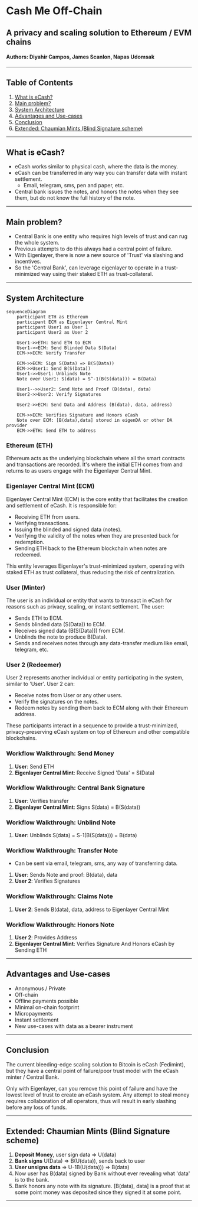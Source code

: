 # Cash Me Off-Chain

## A privacy and scaling solution to Ethereum / EVM chains

#### Authors: Diyahir Campos, James Scanlon, Napas Udomsak

---

## Table of Contents

1. [What is eCash?](#what-is-ecash)
2. [Main problem?](#main-problem)
3. [System Architecture](#system-architecture)
4. [Advantages and Use-cases](#advantages-and-use-cases)
5. [Conclusion](#conclusion)
6. [Extended: Chaumian Mints (Blind Signature scheme)](#extended-chaumian-mints-blind-signature-scheme)

---

## What is eCash?

- eCash works similar to physical cash, where the data is the money.
- eCash can be transferred in any way you can transfer data with instant settlement.
  - Email, telegram, sms, pen and paper, etc.
- Central bank issues the notes, and honors the notes when they see them, but do not know the full history of the note.

---

## Main problem?

- Central Bank is one entity who requires high levels of trust and can rug the whole system.
- Previous attempts to do this always had a central point of failure.
- With Eigenlayer, there is now a new source of 'Trust' via slashing and incentives.
- So the 'Central Bank', can leverage eigenlayer to operate in a trust-minimized way using their staked ETH as trust-collateral.

---

## System Architecture

```mermaid
sequenceDiagram
    participant ETH as Ethereum
    participant ECM as Eigenlayer Central Mint
    participant User1 as User 1
    participant User2 as User 2

    User1->>ETH: Send ETH to ECM
    User1->>ECM: Send Blinded Data S(Data)
    ECM->>ECM: Verify Transfer

    ECM->>ECM: Sign S(Data) => B(S(Data))
    ECM->>User1: Send B(S(Data))
    User1->>User1: Unblinds Note
    Note over User1: S(data) = S^-1(B(S(data))) = B(Data)

    User1-->>User2: Send Note and Proof (B(data), data)
    User2->>User2: Verify Signatures

    User2->>ECM: Send Data and Address (B(data), data, address)

    ECM->>ECM: Verifies Signature and Honors eCash
    Note over ECM: [B(data),data] stored in eigenDA or other DA provider
    ECM->>ETH: Send ETH to address
```

### Ethereum (ETH)

Ethereum acts as the underlying blockchain where all the smart contracts and transactions are recorded. It's where the initial ETH comes from and returns to as users engage with the Eigenlayer Central Mint.

### Eigenlayer Central Mint (ECM)

Eigenlayer Central Mint (ECM) is the core entity that facilitates the creation and settlement of eCash. It is responsible for:

- Receiving ETH from users.
- Verifying transactions.
- Issuing the blinded and signed data (notes).
- Verifying the validity of the notes when they are presented back for redemption.
- Sending ETH back to the Ethereum blockchain when notes are redeemed.

This entity leverages Eigenlayer's trust-minimized system, operating with staked ETH as trust collateral, thus reducing the risk of centralization.

### User (Minter)

The user is an individual or entity that wants to transact in eCash for reasons such as privacy, scaling, or instant settlement. The user:

- Sends ETH to ECM.
- Sends blinded data (S(Data)) to ECM.
- Receives signed data (B(S(Data))) from ECM.
- Unblinds the note to produce B(Data).
- Sends and receives notes through any data-transfer medium like email, telegram, etc.

### User 2 (Redeemer)

User 2 represents another individual or entity participating in the system, similar to 'User'. User 2 can:

- Receive notes from User or any other users.
- Verify the signatures on the notes.
- Redeem notes by sending them back to ECM along with their Ethereum address.

These participants interact in a sequence to provide a trust-minimized, privacy-preserving eCash system on top of Ethereum and other compatible blockchains.

### Workflow Walkthrough: Send Money

1. **User**: Send ETH
2. **Eigenlayer Central Mint**: Receive Signed 'Data' = S(Data)

### Workflow Walkthrough: Central Bank Signature

1. **User**: Verifies transfer
2. **Eigenlayer Central Mint**: Signs S(data) = B(S(data))

### Workflow Walkthrough: Unblind Note

1. **User**: Unblinds S(data) = S-1(B(S(data))) = B(data)

### Workflow Walkthrough: Transfer Note

- Can be sent via email, telegram, sms, any way of transferring data.

1. **User**: Sends Note and proof: B(data), data
2. **User 2**: Verifies Signatures

### Workflow Walkthrough: Claims Note

1. **User 2**: Sends B(data), data, address to Eigenlayer Central Mint

### Workflow Walkthrough: Honors Note

1. **User 2**: Provides Address
2. **Eigenlayer Central Mint**: Verifies Signature And Honors eCash by Sending ETH

---

## Advantages and Use-cases

- Anonymous / Private
- Off-chain
- Offline payments possible
- Minimal on-chain footprint
- Micropayments
- Instant settlement
- New use-cases with data as a bearer instrument

---

## Conclusion

The current bleeding-edge scaling solution to Bitcoin is eCash (Fedimint), but they have a central point of failure/poor trust model with the eCash minter / Central Bank.

Only with Eigenlayer, can you remove this point of failure and have the lowest level of trust to create an eCash system. Any attempt to steal money requires collaboration of all operators, thus will result in early slashing before any loss of funds.

---

## Extended: Chaumian Mints (Blind Signature scheme)

1. **Deposit Money**, user sign data => U(data)
2. **Bank signs** U(Data) => B(U(data)), sends back to user
3. **User unsigns data** => U-1B(U(data))) => B(data)
4. Now user has B(data) signed by Bank without ever revealing what 'data' is to the bank.
5. Bank honors any note with its signature. [B(data), data] is a proof that at some point money was deposited since they signed it at some point.

---
